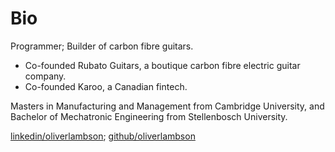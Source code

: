 # Bio

Programmer; Builder of carbon fibre guitars.

- Co-founded Rubato Guitars, a boutique carbon fibre electric guitar company.
- Co-founded Karoo, a Canadian fintech.

Masters in Manufacturing and Management from Cambridge University, and Bachelor
of Mechatronic Engineering from Stellenbosch University.

<a href="https://www.linkedin.com/in/oliverlambson/" target="_blank" class="text-sm text-blue-500 underline underline-offset-2 hover:underline-offset-4" >linkedin/oliverlambson</a>;
<a href="https://www.github.com/oliverlambson/" target="_blank" class="text-sm text-blue-500 underline underline-offset-2 hover:underline-offset-4" >github/oliverlambson</a>
